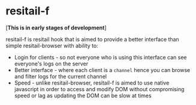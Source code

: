 # resitail-f

[**This is in early stages of development**]

resitail-f is resitail hook that is aimed to provide a better interface than simple resitail-browser with ability to:

 * Login for clients - so not everyone who is using this interface can see everyone's logs on the server
 * Better interface - where each client is a `channel` hence you can browse and filter logs for the current channel
 * Speed - unlike resitail-browser, resitail-f is aimed to use native javascript in order to access and modify DOM without compromising speed or lag as updating the DOM can be slow at times
